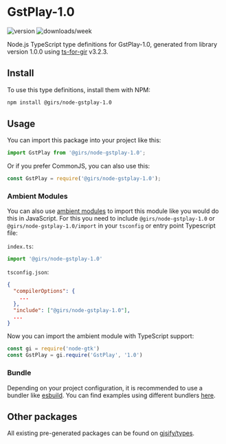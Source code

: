 
# GstPlay-1.0

![version](https://img.shields.io/npm/v/@girs/node-gstplay-1.0)
![downloads/week](https://img.shields.io/npm/dw/@girs/node-gstplay-1.0)


Node.js TypeScript type definitions for GstPlay-1.0, generated from library version 1.0.0 using [ts-for-gir](https://github.com/gjsify/ts-for-gir) v3.2.3.


## Install

To use this type definitions, install them with NPM:
```bash
npm install @girs/node-gstplay-1.0
```

## Usage

You can import this package into your project like this:
```ts
import GstPlay from '@girs/node-gstplay-1.0';
```

Or if you prefer CommonJS, you can also use this:
```ts
const GstPlay = require('@girs/node-gstplay-1.0');
```

### Ambient Modules

You can also use [ambient modules](https://github.com/gjsify/ts-for-gir/tree/main/packages/cli#ambient-modules) to import this module like you would do this in JavaScript.
For this you need to include `@girs/node-gstplay-1.0` or `@girs/node-gstplay-1.0/import` in your `tsconfig` or entry point Typescript file:

`index.ts`:
```ts
import '@girs/node-gstplay-1.0'
```

`tsconfig.json`:
```json
{
  "compilerOptions": {
    ...
  },
  "include": ["@girs/node-gstplay-1.0"],
  ...
}
```

Now you can import the ambient module with TypeScript support: 

```ts
const gi = require('node-gtk')
const GstPlay = gi.require('GstPlay', '1.0')
```


### Bundle

Depending on your project configuration, it is recommended to use a bundler like [esbuild](https://esbuild.github.io/). You can find examples using different bundlers [here](https://github.com/gjsify/ts-for-gir/tree/main/examples).

## Other packages

All existing pre-generated packages can be found on [gjsify/types](https://github.com/gjsify/types).

